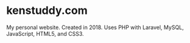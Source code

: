 # kenstuddy.com
My personal website. Created in 2018. Uses PHP with Laravel, MySQL, JavaScript, HTML5, and CSS3.
